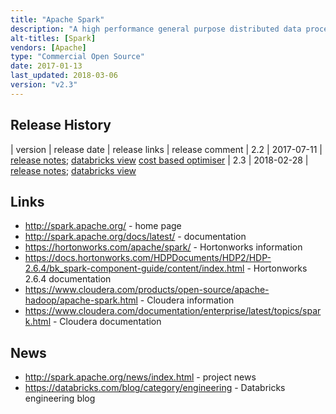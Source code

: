 ```yaml
---
title: "Apache Spark"
description: "A high performance general purpose distributed data processing engine based on directed acyclic graphs that primarily runs in memory, but can spill to disk if required, and which supports processing applications written in Java, Scala, Python and R (SparkR).  Includes a number of sub-projects that support more specialised analytics including Spark SQL (batch and streaming analytics using declarative logic over structured data), Spark Streaming (micro-batch stream processing), MLlib (machine learning) and GraphX (graph analytics).  Requires a cluster manager (YARN, EC2 and Mesos are supported as well as standalone clusters) and can access data in a wide range of technologies (including HDFS, other Hadoop data sources, relational databases and NoSQL databases).  An Apache project, originally started at UC Berkley in 2009, open sourced in 2010, and donated to the Apache foundation in June 2013, graduating in February 2014.  v1.0 was released in May 2014, with a v2.0 release in July 2016.  Java based, with development led by Databricks (who sell a Spark hosted service), and with commercial support available as part of most Hadoop distributions."
alt-titles: [Spark]
vendors: [Apache]
type: "Commercial Open Source"
date: 2017-01-13
last_updated: 2018-03-06
version: "v2.3"
---
```

## Release History

| version | release date | release links | release comment
| 2.2 | 2017-07-11 | [release notes](http://spark.apache.org/releases/spark-release-2-2-0.html); [databricks view](https://databricks.com/blog/2017/07/11/introducing-apache-spark-2-2.html) [cost based optimiser](https://databricks.com/blog/2017/08/31/cost-based-optimizer-in-apache-spark-2-2.html)
| 2.3 | 2018-02-28 | [release notes](http://spark.apache.org/releases/spark-release-2-3-0.html); [databricks view](https://databricks.com/blog/2018/02/28/introducing-apache-spark-2-3.html)

## Links

* <http://spark.apache.org/> - home page
* <http://spark.apache.org/docs/latest/> - documentation
* <https://hortonworks.com/apache/spark/> - Hortonworks information
* <https://docs.hortonworks.com/HDPDocuments/HDP2/HDP-2.6.4/bk_spark-component-guide/content/index.html> - Hortonworks 2.6.4 documentation
* <https://www.cloudera.com/products/open-source/apache-hadoop/apache-spark.html> - Cloudera information
* <https://www.cloudera.com/documentation/enterprise/latest/topics/spark.html> - Cloudera documentation

## News

* <http://spark.apache.org/news/index.html> - project news
* <https://databricks.com/blog/category/engineering> - Databricks engineering blog
